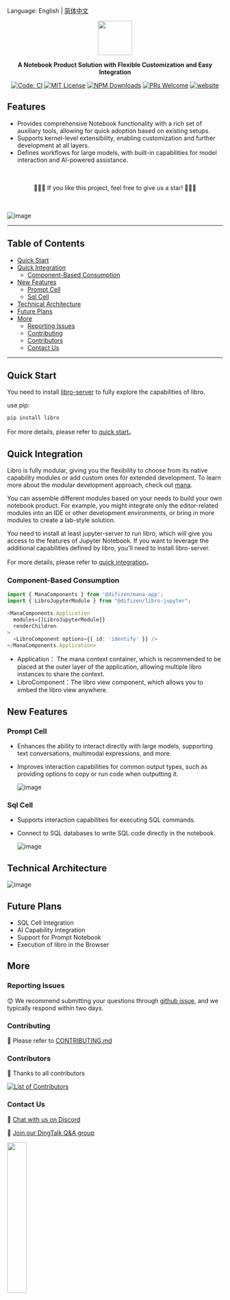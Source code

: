 Language: English | [简体中文](./README_zh.md)

<p align="center"><img src="./apps/docs/public/libro-text.svg" width="80" /></p>
<p align="center"><strong>A Notebook Product Solution with Flexible Customization and Easy Integration</strong></p>

<p align="center">
<a href="https://github.com/difizen/libro/actions/workflows/ci.yml"><img src="https://img.shields.io/github/actions/workflow/status/difizen/libro/ci.yml?branch=main&style=for-the-badge&logo=github" alt="Code: CI" style="max-width: 100%;"></a>
<a href="/LICENSE"><img src="https://img.shields.io/github/license/difizen/libro?style=for-the-badge" alt="MIT License"></a>
<a href="https://www.npmjs.com/package/@difizen/libro-core"><img alt="NPM Downloads" src="https://img.shields.io/npm/dm/@difizen/libro-core?logo=npm&style=for-the-badge"></a>
<a href="https://github.com/difizen/libro/pulls"><img alt="PRs Welcome" src="https://img.shields.io/badge/PRs-Welcome-brightgreen.svg?style=for-the-badge"></a>
<a href="https://libro.difizen.net"><img alt="website" src="https://img.shields.io/static/v1?label=&labelColor=505050&message=Homepage&color=0076D6&style=for-the-badge&logo=google-chrome&logoColor=f5f5f5"></a>
</p>

## Features

- Provides comprehensive Notebook functionality with a rich set of auxiliary tools, allowing for quick adoption based on existing setups.
- Supports kernel-level extensibility, enabling customization and further development at all layers.
- Defines workflows for large models, with built-in capabilities for model interaction and AI-powered assistance.

<p>　</p>
<p align="center">
🌟🌟🌟 If you like this project, feel free to give us a star! 🌟🌟🌟
</p>
<p>　</p>

![image](./apps/docs/public/libro_en.png)

---

<!-- START doctoc generated TOC please keep comment here to allow auto update -->
<!-- DON'T EDIT THIS SECTION, INSTEAD RE-RUN doctoc TO UPDATE -->
## Table of Contents

- [Quick Start](#quick-start)
- [Quick Integration](#quick-integration)
  - [Component-Based Consumption](#component-based-consumption)
- [New Features](#new-features)
  - [Prompt Cell](#prompt-cell)
  - [Sql Cell](#sql-cell)
- [Technical Architecture](#technical-architecture)
- [Future Plans](#future-plans)
- [More](#more)
  - [Reporting Issues](#reporting-issues)
  - [Contributing](#contributing)
  - [Contributors](#contributors)
  - [Contact Us](#contact-us)

<!-- END doctoc generated TOC please keep comment here to allow auto update -->

---

## Quick Start

You need to install [libro-server](https://github.com/difizen/libro-server) to fully explore the capabilities of libro.

use pip:

```bash
pip install libro
```

For more details, please refer to [quick start](./apps/docs/docs/quickstart/index.md)。

## Quick Integration

Libro is fully modular, giving you the flexibility to choose from its native capability modules or add custom ones for extended development. To learn more about the modular development approach, check out [mana](https://github.com/difizen/mana).

You can assemble different modules based on your needs to build your own notebook product. For example, you might integrate only the editor-related modules into an IDE or other development environments, or bring in more modules to create a lab-style solution.

You need to install at least jupyter-server to run libro, which will give you access to the features of Jupyter Notebook. If you want to leverage the additional capabilities defined by libro, you'll need to install libro-server.

For more details, please refer to [quick integration](./apps/docs/docs/integration/index.md)。

### Component-Based Consumption

```typescript
import { ManaComponents } from '@difizen/mana-app';
import { LibroJupyterModule } from "@difizen/libro-jupyter";

<ManaComponents.Application
  modules={[LibroJupyterModule]}
  renderChildren
>
  <LibroComponent options={{ id: 'identify' }} />
</ManaComponents.Application>
```

- Application： The mana context container, which is recommended to be placed at the outer layer of the application, allowing multiple libro instances to share the context.
- LibroComponent：The libro view component, which allows you to embed the libro view anywhere.

## New Features

### Prompt Cell

- Enhances the ability to interact directly with large models, supporting text conversations, multimodal expressions, and more.
- Improves interaction capabilities for common output types, such as providing options to copy or run code when outputting it.

  ![image](./apps/docs/public/prompt_cell.png)

### Sql Cell

- Supports interaction capabilities for executing SQL commands.
- Connect to SQL databases to write SQL code directly in the notebook.

  ![image](./apps/docs/public/sql_cell.png)

## Technical Architecture

![image](./apps/docs/public/technical%20_architecture.png)

## Future Plans

- SQL Cell Integration
- AI Capability Integration
- Support for Prompt Notebook
- Execution of libro in the Browser

## More

### Reporting Issues

😊 We recommend submitting your questions through [github issue](https://github.com/difizen/libro/issues), and we typically respond within two days.

### Contributing

🤝 Please refer to [CONTRIBUTING.md](./CONTRIBUTING.md)

### Contributors

💪 Thanks to all contributors

<a href="https://github.com/difizen/libro/graphs/contributors">
  <img src="https://contributors-img.web.app/image?repo=difizen/libro" alt="List of Contributors"/>
</a>

### Contact Us

💬 [Chat with us on Discord](https://discord.gg/RbZ9aEKK)

🤗 [Join our DingTalk Q&A group](https://qr.dingtalk.com/action/joingroup?code=v1,k1,52f1gKWwsZBMrWjXHcQFlOJEQIbbrMO86Iulu3T3ePY=&_dt_no_comment=1&origin=11)

<img src="./apps/docs/public/dingding.jpg" width="30%">
